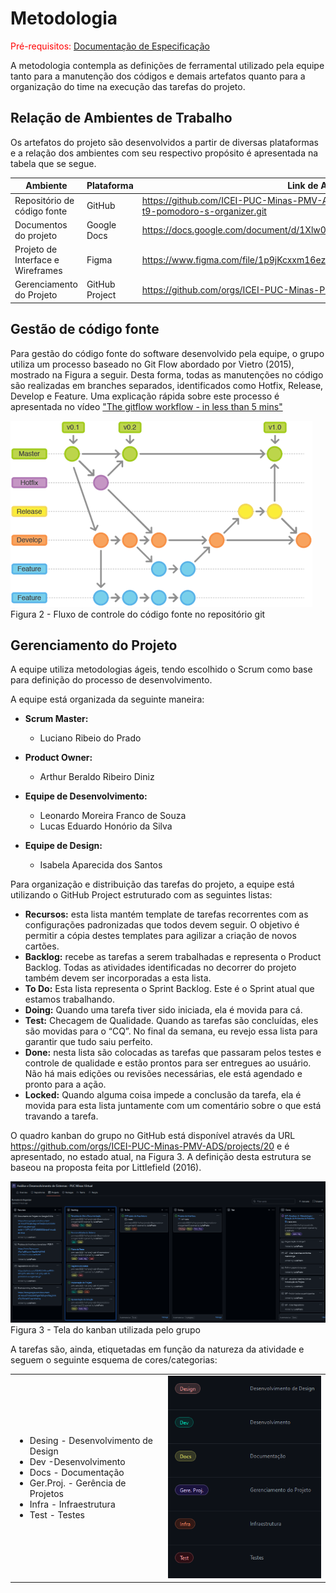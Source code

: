 
# Metodologia

<span style="color:red">Pré-requisitos: <a href="2-Especificação do Projeto.md"> Documentação de Especificação</a></span>

A metodologia contempla as definições de ferramental utilizado pela equipe tanto para a manutenção dos códigos e demais artefatos quanto para a organização do time na execução das tarefas do projeto.

## Relação de Ambientes de Trabalho

Os artefatos do projeto são desenvolvidos a partir de diversas plataformas e a relação dos ambientes com seu respectivo propósito é apresentada na tabela que se segue. 

| Ambiente                  | Plataforma | Link de Acesso |
|---------------------------|------------|----------------|
|Repositório de código fonte| GitHub     |https://github.com/ICEI-PUC-Minas-PMV-ADS/pmv-ads-2022-1-e1-proj-web-t9-pomodoro-s-organizer.git|
| Documentos do projeto| Google Docs | https://docs.google.com/document/d/1Xlw0FP2C48U8rgUlzFBIsQBvQUKiXIMN/edit#|
| Projeto de Interface e  Wireframes | Figma | https://www.figma.com/file/1p9jKcxxm16ezfSxHefMhE/Untitled?node-id=0%3A1|
| Gerenciamento do Projeto | GitHub Project| https://github.com/orgs/ICEI-PUC-Minas-PMV-ADS/projects/20|

## Gestão de código fonte
Para gestão do código fonte do software desenvolvido pela equipe, o grupo utiliza um processo baseado no Git Flow abordado por Vietro (2015), mostrado na Figura a seguir. Desta forma, todas as manutenções no código são realizadas em branches separados, identificados como Hotfix, Release, Develop e Feature. Uma explicação rápida sobre este processo é apresentada no vídeo ["The gitflow workflow - in less than 5 mins"](https://www.youtube.com/watch?v=1SXpE08hvGs)


![Figura GIT](img/FluxoGit.png)<br>
Figura 2 - Fluxo de controle do código fonte no repositório git



## Gerenciamento do Projeto

A equipe utiliza metodologias ágeis, tendo escolhido o Scrum como base para definição do processo de desenvolvimento.

A equipe está organizada da seguinte maneira:

- **Scrum Master:**
    - Luciano Ribeio do Prado
 
- **Product Owner:**
    - Arthur Beraldo Ribeiro Diniz
    
- **Equipe de Desenvolvimento:**
    - Leonardo Moreira Franco de Souza
    - Lucas Eduardo Honório da Silva
    
- **Equipe de Design:**
   - Isabela Aparecida dos Santos

Para organização e distribuição das tarefas do projeto, a equipe está utilizando o GitHub Project estruturado com as seguintes listas: 

- **Recursos:** esta lista mantém template de tarefas recorrentes com as configurações padronizadas que todos devem seguir. O objetivo é permitir a cópia destes templates para agilizar a criação de novos cartões.
- **Backlog:** recebe as tarefas a serem trabalhadas e representa o Product Backlog. Todas as atividades identificadas no decorrer do projeto também devem ser incorporadas a esta lista.
- **To Do:** Esta lista representa o Sprint Backlog. Este é o Sprint atual que estamos trabalhando.
- **Doing:** Quando uma tarefa tiver sido iniciada, ela é movida para cá.
- **Test:** Checagem de Qualidade. Quando as tarefas são concluídas, eles são movidas para o “CQ”. No final da semana, eu revejo essa lista para garantir que tudo saiu perfeito.
- **Done:** nesta lista são colocadas as tarefas que passaram pelos testes e controle de qualidade e estão prontos para ser entregues ao usuário. Não há mais edições ou revisões necessárias, ele está agendado e pronto para a ação.
- **Locked:** Quando alguma coisa impede a conclusão da tarefa, ela é movida para esta lista juntamente com um comentário sobre o que está travando a tarefa.

O quadro kanban do grupo no GitHub está disponível através da URL https://github.com/orgs/ICEI-PUC-Minas-PMV-ADS/projects/20 e é apresentado, no estado atual, na Figura 3. A definição desta estrutura se baseou na proposta feita por Littlefield (2016).

![Figura Project](img/GitProjectKanbam.PNG)<br>
Figura 3 - Tela do kanban utilizada pelo grupo

A tarefas são, ainda, etiquetadas em função da natureza da atividade e seguem o seguinte esquema de cores/categorias:
 
 <table align="center">
    <tbody>
        <tr>
         <td>
            <ul>
                <li> Desing - Desenvolvimento de Design</li>
                <li>Dev -Desenvolvimento</li>
                <li>Docs - Documentação</li>
                <li>Ger.Proj. - Gerência de Projetos</li>
                <li>Infra - Infraestrutura</li>
                <li>Test - Testes</li>                
            </td>
            <td>
                <img src="img/ProjectEtiquetas.PNG" alt="Labels do Project">
            </td>
        </tr>
    </tbody>
 </table>




